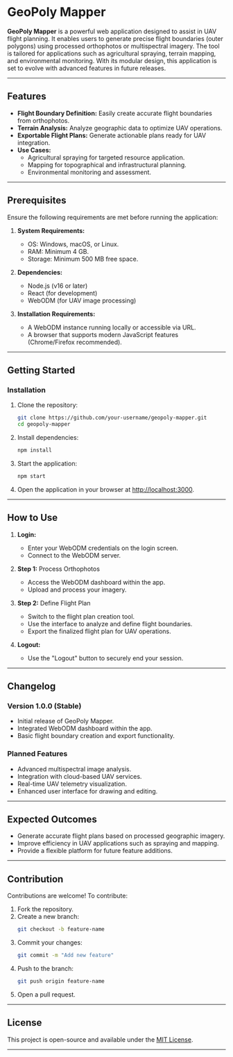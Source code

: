 # GeoPoly Mapper

**GeoPoly Mapper** is a powerful web application designed to assist in UAV flight planning. It enables users to generate precise flight boundaries (outer polygons) using processed orthophotos or multispectral imagery. The tool is tailored for applications such as agricultural spraying, terrain mapping, and environmental monitoring. With its modular design, this application is set to evolve with advanced features in future releases.

---

## Features

- **Flight Boundary Definition:** Easily create accurate flight boundaries from orthophotos.
- **Terrain Analysis:** Analyze geographic data to optimize UAV operations.
- **Exportable Flight Plans:** Generate actionable plans ready for UAV integration.
- **Use Cases:**
  - Agricultural spraying for targeted resource application.
  - Mapping for topographical and infrastructural planning.
  - Environmental monitoring and assessment.

---

## Prerequisites

Ensure the following requirements are met before running the application:

1. **System Requirements:**
   - OS: Windows, macOS, or Linux.
   - RAM: Minimum 4 GB.
   - Storage: Minimum 500 MB free space.

2. **Dependencies:**
   - Node.js (v16 or later)
   - React (for development)
   - WebODM (for UAV image processing)

3. **Installation Requirements:**
   - A WebODM instance running locally or accessible via URL.
   - A browser that supports modern JavaScript features (Chrome/Firefox recommended).

---

## Getting Started

### Installation

1. Clone the repository:
   ```bash
   git clone https://github.com/your-username/geopoly-mapper.git
   cd geopoly-mapper
   ```

2. Install dependencies:
   ```bash
   npm install
   ```

3. Start the application:
   ```bash
   npm start
   ```

4. Open the application in your browser at [http://localhost:3000](http://localhost:3000).

---

## How to Use

1. **Login:**
   - Enter your WebODM credentials on the login screen.
   - Connect to the WebODM server.

2. **Step 1:** Process Orthophotos
   - Access the WebODM dashboard within the app.
   - Upload and process your imagery.

3. **Step 2:** Define Flight Plan
   - Switch to the flight plan creation tool.
   - Use the interface to analyze and define flight boundaries.
   - Export the finalized flight plan for UAV operations.

4. **Logout:**
   - Use the "Logout" button to securely end your session.

---

## Changelog

### Version 1.0.0 (Stable)
- Initial release of GeoPoly Mapper.
- Integrated WebODM dashboard within the app.
- Basic flight boundary creation and export functionality.

### Planned Features
- Advanced multispectral image analysis.
- Integration with cloud-based UAV services.
- Real-time UAV telemetry visualization.
- Enhanced user interface for drawing and editing.

---

## Expected Outcomes

- Generate accurate flight plans based on processed geographic imagery.
- Improve efficiency in UAV applications such as spraying and mapping.
- Provide a flexible platform for future feature additions.

---

## Contribution

Contributions are welcome! To contribute:
1. Fork the repository.
2. Create a new branch:
   ```bash
   git checkout -b feature-name
   ```
3. Commit your changes:
   ```bash
   git commit -m "Add new feature"
   ```
4. Push to the branch:
   ```bash
   git push origin feature-name
   ```
5. Open a pull request.

---

## License
This project is open-source and available under the [MIT License](/LICENSE).

---



